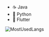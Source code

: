 - ☕ Java
- 🐍 Python
- 🤖 Flutter
  
![MostUsedLangs](https://github-readme-stats.vercel.app/api/top-langs/?username=gameszaum&theme=nightowl&layout=compact&langs_count=8)
